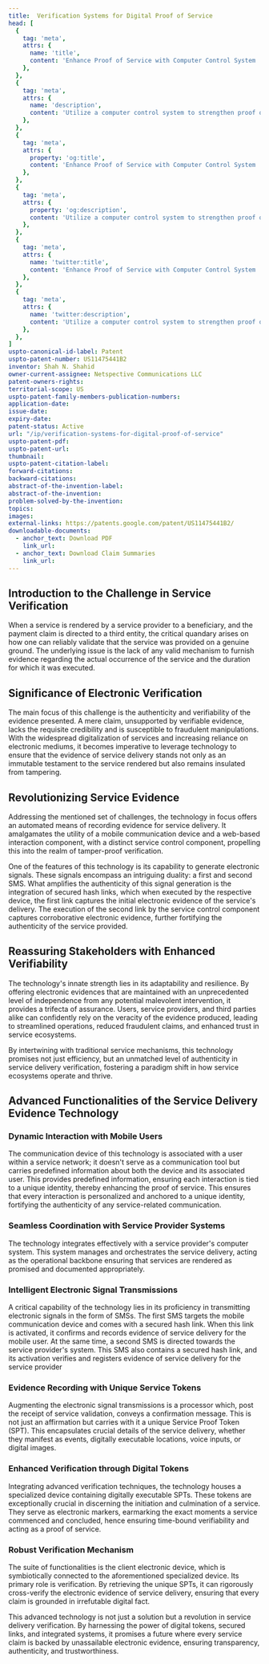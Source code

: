 ```yaml
---
title:  Verification Systems for Digital Proof of Service
head: [
  {
    tag: 'meta',
    attrs: {
      name: 'title',
      content: 'Enhance Proof of Service with Computer Control System | IntellectualFrontiers',
    },
  },
  {
    tag: 'meta',
    attrs: {
      name: 'description',
      content: 'Utilize a computer control system to strengthen proof of service and ensure reliable evidence of delivery. Improve your service verification process.',
    },
  },
  {
    tag: 'meta',
    attrs: {
      property: 'og:title',
      content: 'Enhance Proof of Service with Computer Control System | IntellectualFrontiers',
    },
  },
  {
    tag: 'meta',
    attrs: {
      property: 'og:description',
      content: 'Utilize a computer control system to strengthen proof of service and ensure reliable evidence of delivery. Improve your service verification process.',
    },
  },
  {
    tag: 'meta',
    attrs: {
      name: 'twitter:title',
      content: 'Enhance Proof of Service with Computer Control System |IntellectualFrontiers',
    },
  },
  {
    tag: 'meta',
    attrs: {
      name: 'twitter:description',
      content: 'Utilize a computer control system to strengthen proof of service and ensure reliable evidence of delivery. Improve your service verification process.',
    },
  },
]
uspto-canonical-id-label: Patent
uspto-patent-number: US11475441B2
inventor: Shah N. Shahid
owner-current-assignee: Netspective Communications LLC
patent-owners-rights: 
territorial-scope: US
uspto-patent-family-members-publication-numbers:
application-date: 
issue-date: 
expiry-date: 
patent-status: Active
url: "/ip/verification-systems-for-digital-proof-of-service"
uspto-patent-pdf:
uspto-patent-url:
thumbnail: 
uspto-patent-citation-label: 
forward-citations: 
backward-citations:
abstract-of-the-invention-label: 
abstract-of-the-invention: 
problem-solved-by-the-invention:
topics: 
images:
external-links: https://patents.google.com/patent/US11475441B2/
downloadable-documents: 
  - anchor_text: Download PDF
    link_url: 
  - anchor_text: Download Claim Summaries
    link_url: 
---
```


## Introduction to the Challenge in Service Verification

When a service is rendered by a service provider to a beneficiary, and the payment claim is directed to a third entity, the critical quandary arises on how one can reliably validate that the service was provided on a genuine ground. The underlying issue is the lack of any valid mechanism to furnish evidence regarding the actual occurrence of the service and the duration for which it was executed.

## Significance of Electronic Verification

The main focus of this challenge is the authenticity and verifiability of the evidence presented. A mere claim, unsupported by verifiable evidence, lacks the requisite credibility and is susceptible to fraudulent manipulations. With the widespread digitalization of services and increasing reliance on electronic mediums, it becomes imperative to leverage technology to ensure that the evidence of service delivery stands not only as an immutable testament to the service rendered but also remains insulated from tampering.

## Revolutionizing Service Evidence

Addressing the mentioned set of challenges, the technology in focus offers an automated means of recording evidence for service delivery. It amalgamates the utility of a mobile communication device and a web-based interaction component, with a distinct service control component, propelling this into the realm of tamper-proof verification.

One of the features of this technology is its capability to generate electronic signals. These signals encompass an intriguing duality: a first and second SMS. What amplifies the authenticity of this signal generation is the integration of secured hash links, which when executed by the respective device, the first link captures the initial electronic evidence of the service's delivery. The execution of the second link by the service control component captures corroborative electronic evidence, further fortifying the authenticity of the service provided.

## Reassuring Stakeholders with Enhanced Verifiability

The technology's innate strength lies in its adaptability and resilience. By offering electronic evidences that are maintained with an unprecedented level of independence from any potential malevolent intervention, it provides a trifecta of assurance. Users, service providers, and third parties alike can confidently rely on the veracity of the evidence produced, leading to streamlined operations, reduced fraudulent claims, and enhanced trust in service ecosystems.

By intertwining with traditional service mechanisms, this technology promises not just efficiency, but an unmatched level of authenticity in service delivery verification, fostering a paradigm shift in how service ecosystems operate and thrive.

## Advanced Functionalities of the Service Delivery Evidence Technology

### Dynamic Interaction with Mobile Users

The communication device of this technology is associated with a user within a service network; it doesn't serve as a communication tool but carries predefined information about both the device and its associated user. This provides predefined information, ensuring each interaction is tied to a unique identity, thereby enhancing the proof of service. This ensures that every interaction is personalized and anchored to a unique identity, fortifying the authenticity of any service-related communication.

### Seamless Coordination with Service Provider Systems

The technology integrates effectively with a service provider's computer system. This system manages and orchestrates the service delivery, acting as the operational backbone ensuring that services are rendered as promised and documented appropriately.

### Intelligent Electronic Signal Transmissions

A critical capability of the technology lies in its proficiency in transmitting electronic signals in the form of SMSs. The first SMS targets the mobile communication device and comes with a secured hash link. When this link is activated, it confirms and records evidence of service delivery for the mobile user. At the same time, a second SMS is directed towards the service provider's system. This SMS also contains a secured hash link, and its activation verifies and registers evidence of service delivery for the service provider

### Evidence Recording with Unique Service Tokens

Augmenting the electronic signal transmissions is a processor which, post the receipt of service validation, conveys a confirmation message. This is not just an affirmation but carries with it a unique Service Proof Token (SPT). This encapsulates crucial details of the service delivery, whether they manifest as events, digitally executable locations, voice inputs, or digital images.

### Enhanced Verification through Digital Tokens

Integrating advanced verification techniques, the technology houses a specialized device containing digitally executable SPTs. These tokens are exceptionally crucial in discerning the initiation and culmination of a service. They serve as electronic markers, earmarking the exact moments a service commenced and concluded, hence ensuring time-bound verifiability and acting as a proof of service.

### Robust Verification Mechanism

The suite of functionalities is the client electronic device, which is symbiotically connected to the aforementioned specialized device. Its primary role is verification. By retrieving the unique SPTs, it can rigorously cross-verify the electronic evidence of service delivery, ensuring that every claim is grounded in irrefutable digital fact.

This advanced technology is not just a solution but a revolution in service delivery verification. By harnessing the power of digital tokens, secured links, and integrated systems, it promises a future where every service claim is backed by unassailable electronic evidence, ensuring transparency, authenticity, and trustworthiness.